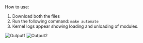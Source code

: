 How to use:

1. Download both the files
2. Run the following command:
```make automate```
3. Kernel logs appear showing loading and unloading of modules.

![Output1](https://github.com/vanigupta20024/Programming-Challenges/blob/master/LKM_helloworld/t1.PNG)
![Output2](https://github.com/vanigupta20024/Programming-Challenges/blob/master/LKM_helloworld/t2.PNG)
